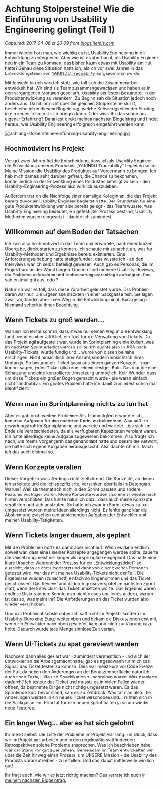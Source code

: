 # Achtung Stolpersteine! Wie die Einführung von Usability Engineering gelingt (Teil 1)

_Captured: 2017-04-06 at 20:09 from [blogs.itemis.com](https://blogs.itemis.com/de/einf%C3%BChrung-von-usability-engineering-teil-1?utm_source=hs_email&utm_medium=email&utm_content=50066132&_hsenc=p2ANqtz-9Ty2mvjLmdlMPOgPXHattRRPwadcE7taC5N7hQeFOUGY74ksjIVXbfpU0lyLxxQUwy9BYMW1aKQ_uCwxyzwjGCjrHnGbuvVNohza5-txZIN9y3jkQ&_hsmi=50065691)_

Immer wieder hort man, wie wichtig es ist, Usability Engineering in die Entwicklung zu integrieren. Aber wie ist es uberhaupt, als Usability Engineer neu in ein Team zu kommen, das bisher kaum etwas mit Usability am Hut hatte? Genau diese Situation hatte ich, als ich vor zwei Jahren in das Entwicklungsteam von [YAKINDU Traceability](https://www.itemis.com/en/yakindu/traceability/) aufgenommen wurde.

Mittlerweile bin ich wirklich stolz, wie toll sich die Zusammenarbeit entwickelt hat. Wir sind als Team zusammengewachsen und haben es in den vergangenen Monaten geschafft, Usability als festen Bestandteil in der Produktentwicklung zu verankern. Zu Beginn sah die Situation jedoch noch anders aus. Damit ihr nicht uber die gleichen Stolpersteine sturzt, beschreibe ich in diesem Blogeintrag, welche Schwierigkeiten der Einstieg in ein neues Team mit sich bringen kann. Oder wisst ihr das schon aus eigener Erfahrung? Dann lest [direkt meinen nachsten Blogeintrag](https://blogs.itemis.com/de/einf%C3%BChrung-von-usability-engineering-teil-2) und findet heraus, wie Usability Engineering erfolgreich eingefuhrt werden kann.

![achtung-stolpersteine-einführung-usability-engineering.jpg](https://blogs.itemis.com/hubfs/Blog/Usability/achtung-stolpersteine-einfu%CC%88hrung-usability-engineering.jpg?t=1491488351797)

## **Hochmotiviert ins Projekt**

Vor gut zwei Jahren fiel die Entscheidung, dass ich als Usability Engineer die Entwicklung unseres Produktes „YAKINDU Traceability" begleiten sollte. Meine Mission: die Usability des Produktes auf Vordermann zu bringen. Ich hab mich damals sehr daruber gefreut, die Chance zu bekommen, kontinuierlich an der Entwicklung eines Produktes beteiligt zu sein - den Usability-Engineering-Prozess also wirklich auszuleben.

Außerdem trat ich die Nachfolge einer damalige Kollegin an, die das Projekt bereits zuvor als Usability Engineer begleitet hatte. Der Grundstein fur eine gute Produktentwicklung war also bereits gelegt - das Team wusste, was Usability Engineering bedeutet, ein gefestigter Prozess bestand, Usability Methoden wurden eingesetzt - dachte ich zumindest.

## **Willkommen auf dem Boden der Tatsachen**

Ich kam also hochmotiviert in das Team und erwartete, nach einer kurzen Übergabe, direkt starten zu konnen. Ich schaute mir zunachst an, was fur Usability-Methoden und Ergebnisse bereits existierten. Eine Anforderungserhebung hatte stattgefunden, das wusste ich - an den Interviews war ich selbst beteiligt gewesen. Auch gab es Personas, die im Projektburo an der Wand hingen. Und ich fand mehrere Usability-Reviews, die Probleme aufdeckten und Verbesserungsvorschlage aufzeigten. Das sah erstmal gut aus, oder?

Naturlich war es toll, dass diese Vorarbeit geleistet wurde. Das Problem daran war nur: Die Ergebnisse steckten in einer Sackgasse fest. Sie lagen zwar vor, fanden aber ihren Weg in die Entwicklung nicht. Kurz gesagt: Niemand schenkte ihnen Beachtung.

## **Wenn Tickets zu groß werden...**

Warum? Ich lernte schnell, dass etwas nur seinen Weg in die Entwicklung fand, wenn es uber JIRA lief, ein Tool fur die Verwaltung von Tickets. Da das Projekt agil aufgestellt war, wurde im Sprintplanning einkalkuliert, was im nachsten Sprint erledigt werden sollte. Ich suchte also in JIRA nach Usability-Tickets, wurde fundig und… wurde von diesen beinahe erschlagen. Nicht hinsichtlich ihrer Anzahl, sondern hinsichtlich ihres Umfangs. So bestand ein Ticket quasi aus einem ganzen Konzept - man konnte sagen, jedes Ticket glich eher einem riesigen Epic. Das machte eine Schatzung und eine kontrollierte Umsetzung unmoglich. Kein Wunder, dass um diese Tickets ein großer Bogen gemacht wurde - sie waren einfach nicht handhabbar. Ein großes Problem hatte ich damit zumindest schon mal identifiziert.

## **Wenn man im Sprintplanning nichts zu tun hat**

Aber es gab noch weitere Probleme: Als Teammitglied erwartete ich, konkrete Aufgaben fur den nachsten Sprint zu bekommen. Also saß ich erwartungsfroh im Sprintplanning und wartete und wartete… bis sich am Ende alle verabschiedeten, da alle verfugbaren Kapazitaten verplant waren. Ich hatte allerdings keine Aufgabe zugewiesen bekommen. Also fragte ich nach, wie meine Vorgangerin das gehandhabt hatte und bekam die Antwort, sie hatte sich eigene Aufgaben herausgesucht. Also dachte ich mir: Mach ich das auch erstmal so.

## **Wenn Konzepte veralten**

Dieses Vorgehen war allerdings nicht zielfuhrend. Die Konzepte, an denen ich arbeitete und die ich spezifizierte, versanken ebenfalls im Datengrab. Warum? Weil sie thematisch nicht in den Sprint passten und andere Features wichtiger waren. Meine Konzepte wurden also immer wieder nach hinten verschoben. Das fuhrte naturlich dazu, dass auch meine Konzepte veralteten und sich anstauten. So hatte ich zwar im Sprint etwas zu tun, umgesetzt wurden meine Ideen allerdings nicht. Es fehlte ganz klar die Abstimmung zwischen den anstehenden Aufgaben der Entwickler und meinen Usability-Tatigkeiten.

## **Wenn Tickets langer dauern, als geplant**

Mit den Problemen horte es damit aber nicht auf: Wenn es dann endlich soweit war, dass eines meiner Konzepte angegangen werden sollte, dauerte die Umsetzung meist viel langer als ursprunglich eingeplant. Das hatte eine klare Ursache: Wahrend der Prozess fur ein „Entwicklungsticket" so aussieht, dass es erst umgesetzt und dann von einer zweiten Personen getestet wird, war das mit meinen Usability-Tickets nicht der Fall. Die Ergebnisse wurden (zunachst!) einfach so hingenommen und das Ticket geschlossen. Das Review fand dadurch quasi verspatet im nachsten Sprint statt, wenn der Entwickler das Ticket umsetzen wollte. Das Ergebnis waren endlose Diskussionen: Konnte man nicht dieses und jenes andern, warum ist das so, was meint ihr? Die Anforderungen an das Ticket wurden also wieder verschoben.

Und das Problematischste dabei: Ich saß nicht im Projekt- sondern im Usability-Buro eine Etage weiter oben und bekam die Diskussionen erst mit, wenn ein Entwickler nach oben gestiefelt kam und mich zur Klarung dazu holte. Dadurch wurde jede Menge sinnlose Zeit vertan.

## **Wenn UI-Tickets zu spat gereviewt werden**

Nachdem dann alles geklart war - zumindest vermeintlich - und sich der Entwickler an die Arbeit gemacht hatte, gab es irgendwann fur mich das Signal, das Ticket testen zu konnen. Dies war meist kurz vor Code Freeze der Fall, da neben den Änderungen an der Benutzeroberflache naturlich auch noch Tests, Hilfe und Spezifikation zu schreiben waren. Was passierte dadurch? Ich testete das Ticket und musste es in vielen Fallen wieder offnen, da bestimmte Dinge nicht richtig umgesetzt waren. Da das Sprintende kurz bevor stand, kam es zu Zeitdruck. Was tat man also: Die Änderungen wurden in ein neues Ticket verschoben und… reihten sich in die Sackgasse ein. Prioritat fur den neuen Sprint hatten ja schon wieder neue Features.

## **Ein langer Weg… aber es hat sich gelohnt**

Ihr merkt selbst: Die Liste der Probleme im Projekt war lang. Ein Gluck, dass wir im Projekt agil arbeiten und in den regelmaßig stattfindenden Retrospektiven solche Probleme ansprechen. Was ich beschrieben habe, war der Stand vor gut zwei Jahren. Gemeinsam im Team entwickelten wir uber die Zeit hinweg einen Prozess, um UNSERE Mission - die Usability des Produkts voranzutreiben - zu erfullen. Und das klappt mittlerweile wirklich gut!

Ihr fragt euch, wie wir es jetzt richtig machen? Das verrate ich euch [in meinem nachsten Blogeintrag.](https://blogs.itemis.com/de/einf%C3%BChrung-von-usability-engineering-teil-2)
